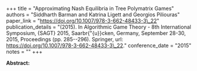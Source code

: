 +++
title = "Approximating Nash Equilibria in Tree Polymatrix Games"
authors = "Siddharth Barman and Katrina Ligett and Georgios Piliouras"
paper_link = "https://doi.org/10.1007/978-3-662-48433-3\_22"
publication_details = "(2015). In Algorithmic Game Theory - 8th International Symposium, {SAGT} 2015, Saarbr{\"{u}}cken, Germany, September 28-30, 2015, Proceedings (pp. 285--296). Springer, url: <a href='https://doi.org/10.1007/978-3-662-48433-3\_22' target='_blank'>https://doi.org/10.1007/978-3-662-48433-3\_22</a>."
conference_date = "2015"
notes = ""
+++

<b>Abstract:</b>
